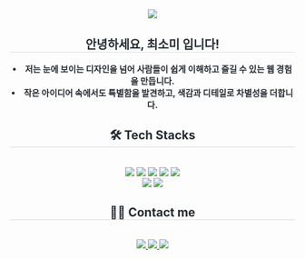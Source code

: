 <!--
**chlthal/chlthal** is a ✨ _special_ ✨ repository because its `README.md` (this file) appears on your GitHub profile.

Here are some ideas to get you started:

- 🔭 I’m currently working on ...
- 🌱 I’m currently learning ...
- 👯 I’m looking to collaborate on ...
- 🤔 I’m looking for help with ...
- 💬 Ask me about ...
- 📫 How to reach me: ...
- 😄 Pronouns: ...
- ⚡ Fun fact: ...
-->

<div align= "center">
    <img src="https://capsule-render.vercel.app/api?type=waving&color=e1e0ff&height=120&text=Hello%20!&animation=twinkling&fontColor=000000&fontSize=50" />
    </div>
    <div align= "center"> 
    <h2 style="border-bottom: 1px solid #d8dee4; color: #282d33;"> 안녕하세요, 최소미 입니다! </h2>  
    <div style="font-weight: 700; font-size: 15px; text-align: center; color: #282d33;"> <li> 저는 눈에 보이는 디자인을 넘어 사람들이 쉽게 이해하고 즐길 수 있는 웹 경험을 만듭니다. </li><li> 작은 아이디어 속에서도 특별함을 발견하고, 색감과 디테일로 차별성을 더합니다. </div> 
    </div>
    <div align= "center">
    <h2 style="border-bottom: 1px solid #d8dee4; color: #282d33;"> 🛠️ Tech Stacks </h2> <br> 
    <div style="margin: 0 auto; text-align: center;" align= "center"> <img src="https://img.shields.io/badge/HTML5-E34F26?style=for-the-badge&logo=HTML5&logoColor=white">
          <img src="https://img.shields.io/badge/CSS3-1572B6?style=for-the-badge&logo=CSS3&logoColor=white">
          <img src="https://img.shields.io/badge/Javascript-F7DF1E?style=for-the-badge&logo=Javascript&logoColor=white">
          <img src="https://img.shields.io/badge/jQuery-0769AD?style=for-the-badge&logo=jQuery&logoColor=white">
          <img src="https://img.shields.io/badge/Github-181717?style=for-the-badge&logo=Github&logoColor=white">
          <br/><img src="https://img.shields.io/badge/Figma-F24E1E?style=for-the-badge&logo=Figma&logoColor=white">
          <img src="https://img.shields.io/badge/Notion-000000?style=for-the-badge&logo=Notion&logoColor=white">
          </div>
    </div>
    <div align= "center">
    <h2 style="border-bottom: 1px solid #d8dee4; color: #282d33;"> 🧑‍💻 Contact me </h2> <br> 
    <div align= "center"> <a href=https://www.instagram.com/chlthal_> <img src="https://img.shields.io/badge/Instagram-E4405F?style=for-the-badge&logo=Instagram&logoColor=white&link=https://www.instagram.com/chlthal_"> </a>
         <a href=https://m.blog.naver.com/chlthal_> <img src="https://img.shields.io/badge/Naver-03C75A?style=for-the-badge&logo=Naver&logoColor=white&link=https://m.blog.naver.com/chlthal_"> </a>
         <a href=mailto:chsom29@gmail.com> <img src="https://img.shields.io/badge/Gmail-EA4335?style=for-the-badge&logo=Gmail&logoColor=white&link=mailto:chsom29@gmail.com"> </a>
          </div>  <br> 
    <div align= "center">  </div> 
    </div>
    
